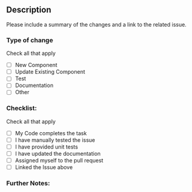 ## Description

Please include a summary of the changes and a link to the related issue.

### Type of change

Check all that apply

- [ ] New Component
- [ ] Update Existing Component
- [ ] Test
- [ ] Documentation
- [ ] Other

### Checklist:

Check all that apply

- [ ] My Code completes the task
- [ ] I have manually tested the issue
- [ ] I have provided unit tests
- [ ] I have updated the documentation
- [ ] Assigned myself to the pull request
- [ ] Linked the Issue above

### Further Notes:

